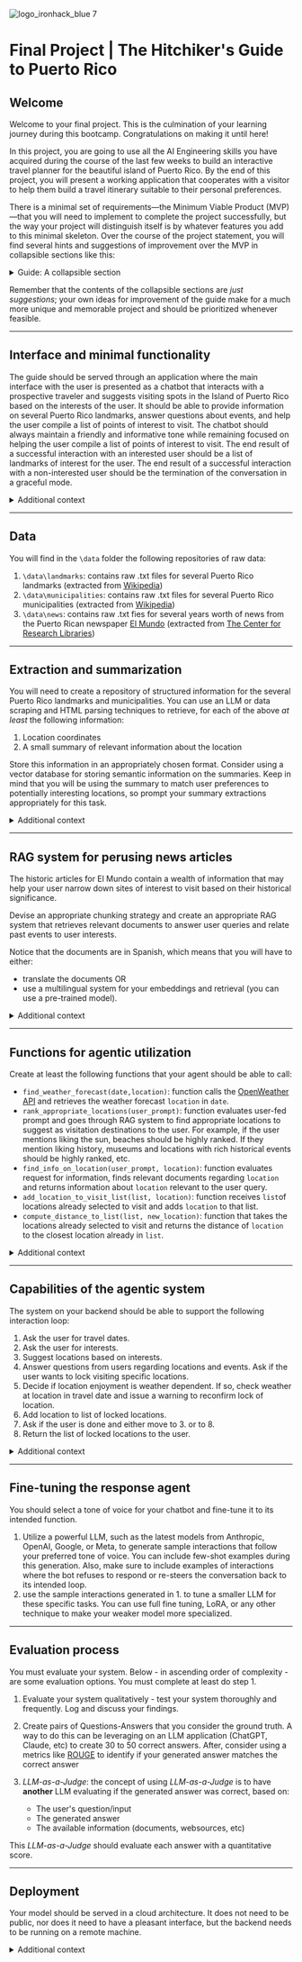 ![logo_ironhack_blue 7](https://user-images.githubusercontent.com/23629340/40541063-a07a0a8a-601a-11e8-91b5-2f13e4e6b441.png)

# Final Project | The Hitchiker's Guide to Puerto Rico

## Welcome

Welcome to your final project. This is the culmination of your learning journey during this bootcamp. Congratulations on making it until here!

In this project, you are going to use all the AI Engineering skills you have acquired during the course of the last few weeks to build an interactive travel planner for the beautiful island of Puerto Rico. By the end of this project, you will present a working application that cooperates with a visitor to help them build a travel itinerary suitable to their personal preferences.

There is a minimal set of requirements—the Minimum Viable Product (MVP)—that you will need to implement to complete the project successfully, but the way your project will distinguish itself is by whatever features you add to this minimal skeleton. Over the course of the project statement, you will find several hints and suggestions of improvement over the MVP in collapsible sections like this:

<details>
 <summary>Guide: A collapsible section</summary>
  
 > This section contains additional clarifications, optional improvements, and supplementary information that are not critical to the core project requirements. The fully collapsed version of this page will present the MVP.  

</details>

Remember that the contents of the collapsible sections are *just suggestions*; your own ideas for improvement of the guide make for a much more unique and memorable project and should be prioritized whenever feasible.

---

## Interface and minimal functionality

The guide should be served through an application where the main interface with the user is presented as a chatbot that interacts with a prospective traveler and suggests visiting spots in the Island of Puerto Rico based on the interests of the user. It should be able to provide information on several Puerto Rico landmarks, answer questions about events, and help the user compile a list of points of interest to visit. The chatbot should always maintain a friendly and informative tone while remaining focused on helping the user compile a list of points of interest to visit. The end result of a successful interaction with an interested user should be a list of landmarks of interest for the user. The end result of a successful interaction with a non-interested user should be the termination of the conversation in a graceful mode.

<details>
 <summary>Additional context</summary>
  
 > For additional implemented functionality above the MVP, the above parameters may be relaxed. For example: 
 >
 >1. you might want to consider an additional interface with a map of the island to showcase locations of landmarks, or where the user can select areas of interest. In a case like this, maybe your input requires more structure than simple text for a chatbot.
 >2. you might want to return the result as an itinerary segmented by days of travel, or printed on a map. In a case like this, maybe your output requires more structure than a simple list. 

</details>

--- 

## Data

You will find in the `\data` folder the following repositories of raw data:

1. `\data\landmarks`: contains raw .txt files for several Puerto Rico landmarks (extracted from [Wikipedia](https://en.wikipedia.org/wiki/List_of_Puerto_Rico_landmarks))
2. `\data\municipalities`: contains raw .txt files for several Puerto Rico municipalities (extracted from [Wikipedia](https://en.wikipedia.org/wiki/Municipalities_of_Puerto_Rico))
3. `\data\news`: contains raw .txt fies for several years worth of news from the Puerto Rican newspaper [El Mundo](https://www.elmundo.pr/) (extracted from [The Center for Research Libraries](https://gpa.eastview.com/crl/elmundo/?a=p&p=home&e=-------en-25--1--img-txIN----------))


--- 

## Extraction and summarization

You will need to create a repository of structured information for the several Puerto Rico landmarks and municipalities.
You can use an LLM or data scraping and HTML parsing techniques to retrieve, for each of the above *at least* the following information:
1. Location coordinates
2. A small summary of relevant information about the location

Store this information in an appropriately chosen format. Consider using a vector database for storing semantic information on the summaries. Keep in mind that you will be using the summary to match user preferences to potentially interesting locations, so prompt your summary extractions appropriately for this task.

<details>
 <summary>Additional context</summary>
  
 > You are not limited to these datasources, nor to these datapoints. Maybe you want to additionally scrape information about museums, or stores, or restaurants. Maybe you want to add structured information like opening hours or access price, if available.
 >
 >Consider resources like Zoomato, TripAdvisor, Booking, Skyscanner, etc. You can either scrape static information from their APIs or enrich the capabilities of your system later when we're discussing function calling.

</details>

---

## RAG system for perusing news articles

The historic articles for El Mundo contain a wealth of information that may help your user narrow down sites of interest to visit based on their historical significance.

Devise an appropriate chunking strategy and create an appropriate RAG system that retrieves relevant documents to answer user queries and relate past events to user interests.

Notice that the documents are in Spanish, which means that you will have to either:
- translate the documents OR
- use a multilingual system for your embeddings and retrieval (you can use a pre-trained model).

<details>
 <summary>Additional context</summary>
  
 > You may also add structured information to each document, perhaps aligning each document with relevant landmarks and locations.
 >
 > You may enrich this repository with information from other newspapers that you can find in the [Library of Congress](https://www.loc.gov/collections/chronicling-america/dynamic-list-of-titles/?searchType=advanced&st=table&sb=title_s_asc&location_state=puerto+rico). These datasets are image-based, so you will need to make use of a multi-modal model with vision capabilities.
 >
 > Finally, you can of course train your own embedding model for this end.

</details>

---

## Functions for agentic utilization

Create at least the following functions that your agent should be able to call:

- `find_weather_forecast(date,location)`: function calls the [OpenWeather API](https://openweathermap.org/api) and retrieves the weather forecast `location` in `date`.
- `rank_appropriate_locations(user_prompt)`: function evaluates user-fed prompt and goes through RAG system to find appropriate locations to suggest as visitation destinations to the user. For example, if the user mentions liking the sun, beaches should be highly ranked. If they mention liking history, museums and locations with rich historical events should be highly ranked, etc.
- `find_info_on_location(user_prompt, location)`: function evaluates request for information, finds relevant documents regarding `location` and returns information about `location` relevant to the user query. 
- `add_location_to_visit_list(list, location)`: function receives `list`of locations already selected to visit and adds `location` to that list.
- `compute_distance_to_list(list, new_location)`: function that takes the locations already selected to visit and returns the distance of `location` to the closest location already in `list`.

<details>
 <summary>Additional context</summary>
  
 > Here is where you can add most of the customized functionality to improve your system. Some ideas:
 >
 > - you can allow your agent to plan the shortest circuit between locations to visit using a [scheduling API](https://docs.routific.com/reference/getting-started).
 >
 > - you can allow your agent to suggest activities, restaurants, hotels, etc. that are close to the locations in the list of selected landmarks using one of the many [travel APIs](https://tripadvisor-content-api.readme.io/reference/overview).
 >
 > - you can allow your agent to add a point to a map with the chosen locations so the user can visually understand and plan their trip.
 >
 > -...


</details>

---

## Capabilities of the agentic system

The system on your backend should be able to support the following interaction loop:
1. Ask the user for travel dates.
2. Ask the user for interests.
3. Suggest locations based on interests.
4. Answer questions from users regarding locations and events. Ask if the user wants to lock visiting specific locations.
5. Decide if location enjoyment is weather dependent. If so, check weather at location in travel date and issue a warning to reconfirm lock of location.
6. Add location to list of locked locations.
7. Ask if the user is done and either move to 3. or to 8.
8. Return the list of locked locations to the user.

<details>
 <summary>Additional context</summary>
  
 > You may want to separate the system into an orchestrator that decides which functions to run next and a communicator just responsible for conveying information to the user.
 >
 > If you have multiple disparate or competing functionalities (like balancing prices with itineraries, with days, with weather, etc.), you may want to consider using [a crew](https://www.crewai.com/open-source) to reach consensus. 


</details>

---

## Fine-tuning the response agent

You should select a tone of voice for your chatbot and fine-tune it to its intended function.

1. Utilize a powerful LLM, such as the latest models from Anthropic, OpenAI, Google, or Meta, to generate sample interactions that follow your preferred tone of voice. You can include few-shot examples during this generation. Also, make sure to include examples of interactions where the bot refuses to respond or re-steers the conversation back to its intended loop.
2. use the sample interactions generated in 1. to tune a smaller LLM for these specific tasks. You can use full fine tuning, LoRA, or any other technique to make your weaker model more specialized.

---

## Evaluation process


You must evaluate your system. 
Below - in ascending order of complexity - are some evaluation options. You must complete at least do step 1.

1. Evaluate your system qualitatively - test your system thoroughly and frequently. Log and discuss your findings.

2. Create pairs of Questions-Answers that you consider the ground truth. A way to do this can be leveraging on an LLM application (ChatGPT, Claude, etc) to create 30 to 50 correct answers. After, consider using a metrics like [ROUGE](https://en.wikipedia.org/wiki/ROUGE_(metric)) to identify if your generated answer matches the correct answer

3. *LLM-as-a-Judge*: the concept of using *LLM-as-a-Judge* is to have **another** LLM evaluating if the generated answer was correct, based on:

 	- The user's question/input
	- The generated answer
	- The available information (documents, websources, etc)

This *LLM-as-a-Judge* should evaluate each answer with a quantitative score.

---

## Deployment

Your model should be served in a cloud architecture. It does not need to be public, nor does it need to have a pleasant interface, but the backend needs to be running on a remote machine.

 <details>
 <summary>Additional context</summary>
  
 > It does not **need** to be public, and it does not **need** to have a pleasant interface, but it can be a point of improvement.

</details>

